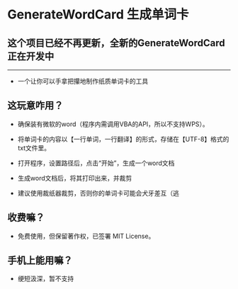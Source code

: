 # GenerateWordCard 生成单词卡



## **这个项目已经不再更新，全新的GenerateWordCard正在开发中**



------



- 一个让你可以手拿把攥地制作纸质单词卡的工具

## 这玩意咋用？

- 确保装有微软的word（程序内需调用VBA的API，所以不支持WPS）。

- 将单词卡的内容以【一行单词，一行翻译】的形式，存储在【UTF-8】格式的txt文件里。

- 打开程序，设置路径后，点击“开始”，生成一个word文档

- 生成word文档后，将其打印出来，并裁剪

- 建议使用裁纸器裁剪，否则你的单词卡可能会犬牙差互（逃

## 收费嘛？

- 免费使用，但保留著作权，已签署 MIT License。

## 手机上能用嘛？

- 绠短汲深，暂不支持